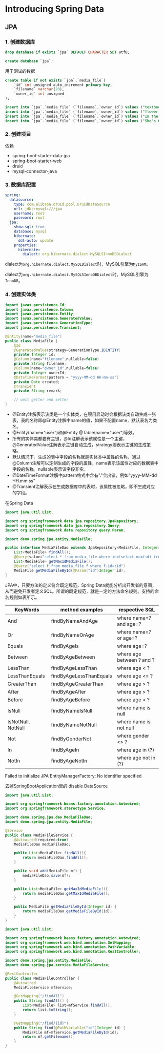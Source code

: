 # Introducing Spring Data

## JPA

### 1. 创建数据库

```sql
drop database if exists `jpa` DEFAULT CHARACTER SET utf8;

create database `jpa`;
```

用于测试的数据

```SQL
create table if not exists `jpa`.`media_file`(
    `id` int unsigned auto_increment primary key,
    `filename` varchar(20),
    `owner_id` int unsigned
);

insert into `jpa`.`media_file` (`filename`,`owner_id`) values ("textbook.txt",1);
insert into `jpa`.`media_file` (`filename`,`owner_id`) values ("flower.jpg",1);
insert into `jpa`.`media_file` (`filename`,`owner_id`) values ("In the Mood for Love.mkv",2);
insert into `jpa`.`media_file` (`filename`,`owner_id`) values ("She's Gone.mp3",2); 
```

### 2. 创建项目

依赖

* spring-boot-starter-data-jpa
* spring-boot-starter-web
* druid
* mysql-connector-java

### 3. 数据库配置

```yml
spring:
  datasource: 
    type: com.alibaba.druid.pool.DruidDataSource
    url: jdbc:mysql:///jpa
    username: root
    password: root
  jpa: 
    show-sql: true
    database: mysql
    hibernate: 
      ddl-auto: update
    properties:
      hibernate:
        dialect: org.hibernate.dialect.MySQL5InnoDBDialect
```

dialect为`org.hibernate.dialect.MySQLDialect`时，MySQL引擎为`MyISAM`。

dialect为`org.hibernate.dialect.MySQL5InnoDBDialect`时，MySQL引擎为`InnoDB`。

### 4. 创建实体类

```java
import javax.persistence.Id;
import javax.persistence.Column;
import javax.persistence.Entity;
import javax.persistence.GeneratedValue;
import javax.persistence.GenerationType;
import javax.persistence.Transient;

@Entity(name="media_file")
public class MediaFile {
    @Id
    @GeneratedValue(strategy=GenerationType.IDENTITY)
    private Integer id;
    @Column(name="filename",nullable=false)
    private String filename;
    @Column(name="owner_id",nullable=false)
    private Integer ownerId;
    @DateTimeFormat(pattern = "yyyy-MM-dd HH-mm-ss")
    private Date created;
    @Transient
    private String remark;

    // omit getter and setter
}
```

* @Entity注解表示该类是一个实体类，在项目启动时会根据该类自动生成一张表，表的名称即@Entity注解中name的值，如果不配置name，默认表名为类名。
* @Entity(name="user")和@Entity @Table(name="user")等效。
* 所有的实体类都要有主键，@Id注解表示该属性是一个主键，@GeneratedValue注解表示主键自动生成，strategy则表示主键的生成策略。
* 默认情况下，生成的表中字段的名称就是实体类中属性的名称，通过@Column注解可以定制生成的字段的属性，name表示该属性对应的数据表中字段的名称，nullable表示该字段非空。
* @DateTimeFormat注解中pattern格式中含有"."会出错，例如"yyyy-MM-dd HH.mm.ss"
* @Transient注解表示在生成数据库中的表时，该属性被忽略，即不生成对应的字段。

在Spring Data

```java
import java.util.List;

import org.springframework.data.jpa.repository.JpaRepository;
import org.springframework.data.jpa.repository.Query;
import org.springframework.data.repository.query.Param;

import demo.spring.jpa.entity.MediaFile;

public interface MediaFileDao extends JpaRepository<MediaFile, Integer>{
    List<MediaFile> findAll();
    @Query(value="select * from media_file where id=(select max(id) from media_file)",nativeQuery=true)
    List<MediaFile> getMaxIdMediaFile();
    @Query("select f from media_file f where f.id=:id")
    MediaFile getMediaFileById(@Param("id")Integer id);
}
```

JPA中，只要方法的定义符合既定规范，Spring Data就能分析出开发者的意图，从而避免开发者定义SQL。所谓的既定规范，就是一定的方法命名规则。支持的命名规则如表所示。

| KeyWords           | method examples         | respective SQL            |
| ------------------ | ----------------------- | ------------------------- |
| And                | findByNameAndAge        | where name=? and age=?    |
| Or                 | findByNameOrAge         | where name=? or age=?     |
| Equals             | findByAgeIs             | where age=?               |
| Between            | findByAgeBetween        | where age between ? and ? |
| LessThan           | findByAgeLessThan       | where age < ?             |
| LessThanEquals     | findByAgeLessThanEquals | where age <= ?            |
| GreaterThan        | findByAgeGreaterThan    | where age > ?             |
| After              | findByAgeAfter          | where age > ?             |
| Before             | findByAgeBefore         | where age < ?             |
| IsNull             | findByNameIsNull        | where name is null        |
| IsNotNull, NotNull | findByNameNotNull       | where name is not null    |
| Not                | findByGenderNot         | where gender <> ?         |
| In                 | findByAgeIn             | where age in (?)          |
| NotIn              | findByAgeNotIn          | where age not in (?)      |

Failed to initialize JPA EntityManagerFactory: No identifier specified

去掉SpringBootApplication里的 disable DataSource

```java
import java.util.List;

import org.springframework.beans.factory.annotation.Autowired;
import org.springframework.stereotype.Service;

import demo.spring.jpa.dao.MediaFileDao;
import demo.spring.jpa.entity.MediaFile;

@Service
public class MediaFileService {
    @Autowired(required=true)
    MediaFileDao mediaFileDao;

    public List<MediaFile> findAll(){
        return mediaFileDao.findAll();
    }

    public void add(MediaFile mf) {
        mediaFileDao.save(mf);
    }

    public List<MediaFile> getMaxIdMediaFile(){
        return mediaFileDao.getMaxIdMediaFile();
    }

    public MediaFile getMediaFileById(Integer id) {
        return mediaFileDao.getMediaFileById(id);
    }
}
```

```java
import java.util.List;

import org.springframework.beans.factory.annotation.Autowired;
import org.springframework.web.bind.annotation.GetMapping;
import org.springframework.web.bind.annotation.PathVariable;
import org.springframework.web.bind.annotation.RestController;

import demo.spring.jpa.entity.MediaFile;
import demo.spring.jpa.service.MediaFileService;

@RestController
public class MediaFileController {
    @Autowired
    MediaFileService mfService;

    @GetMapping("/findAll")
    public String findAll() {
        List<MediaFile> list=mfService.findAll();
        return list.toString();
    }

    @GetMapping("/find/{id}")
    public String find(@PathVariable("id")Integer id) {
        MediaFile mf=mfService.getMediaFileById(id);
        return mf.getFilename();
    }
}
```
